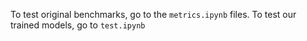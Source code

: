 To test original benchmarks, go to the `metrics.ipynb` files.
To test our trained models, go to `test.ipynb`